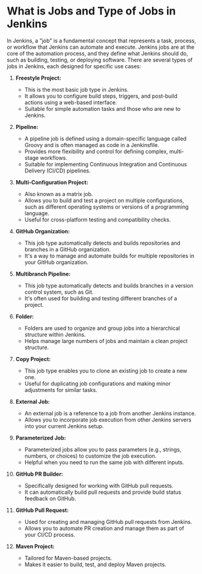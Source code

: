 # What is Jobs and Type of Jobs in Jenkins

In Jenkins, a "job" is a fundamental concept that represents a task, process, or workflow that Jenkins can automate and execute. Jenkins jobs are at the core of the automation process, and they define what Jenkins should do, such as building, testing, or deploying software. There are several types of jobs in Jenkins, each designed for specific use cases:

1. **Freestyle Project:**
   - This is the most basic job type in Jenkins.
   - It allows you to configure build steps, triggers, and post-build actions using a web-based interface.
   - Suitable for simple automation tasks and those who are new to Jenkins.

2. **Pipeline:**
   - A pipeline job is defined using a domain-specific language called Groovy and is often managed as code in a Jenkinsfile.
   - Provides more flexibility and control for defining complex, multi-stage workflows.
   - Suitable for implementing Continuous Integration and Continuous Delivery (CI/CD) pipelines.

3. **Multi-Configuration Project:**
   - Also known as a matrix job.
   - Allows you to build and test a project on multiple configurations, such as different operating systems or versions of a programming language.
   - Useful for cross-platform testing and compatibility checks.

4. **GitHub Organization:**
   - This job type automatically detects and builds repositories and branches in a GitHub organization.
   - It's a way to manage and automate builds for multiple repositories in your GitHub organization.

5. **Multibranch Pipeline:**
   - This job type automatically detects and builds branches in a version control system, such as Git.
   - It's often used for building and testing different branches of a project.

6. **Folder:**
   - Folders are used to organize and group jobs into a hierarchical structure within Jenkins.
   - Helps manage large numbers of jobs and maintain a clean project structure.

7. **Copy Project:**
   - This job type enables you to clone an existing job to create a new one.
   - Useful for duplicating job configurations and making minor adjustments for similar tasks.

8. **External Job:**
   - An external job is a reference to a job from another Jenkins instance.
   - Allows you to incorporate job execution from other Jenkins servers into your current Jenkins setup.

9. **Parameterized Job:**
    - Parameterized jobs allow you to pass parameters (e.g., strings, numbers, or choices) to customize the job execution.
    - Helpful when you need to run the same job with different inputs.

10. **GitHub PR Builder:**
    - Specifically designed for working with GitHub pull requests.
    - It can automatically build pull requests and provide build status feedback on GitHub.

11. **GitHub Pull Request:**
    - Used for creating and managing GitHub pull requests from Jenkins.
    - Allows you to automate PR creation and manage them as part of your CI/CD process.

12. **Maven Project:**
    - Tailored for Maven-based projects.
    - Makes it easier to build, test, and deploy Maven projects.

